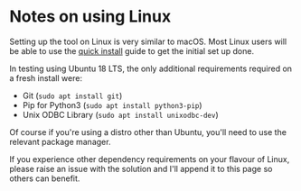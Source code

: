 # Notes on using Linux

Setting up the tool on Linux is very similar to macOS. Most Linux users will be able to use the [quick install](../../install-intros/quick-install) guide to get the initial set up done. 

In testing using Ubuntu 18 LTS, the only additional requirements required on a fresh install were:

 * Git (`sudo apt install git`)
 * Pip for Python3 (`sudo apt install python3-pip`)
 * Unix ODBC Library (`sudo apt install unixodbc-dev`) 
 
Of course if you're using a distro other than Ubuntu, you'll need to use the relevant package manager. 

If you experience other dependency requirements on your flavour of Linux, please raise an issue with the solution and I'll append it to this page so others can benefit. 